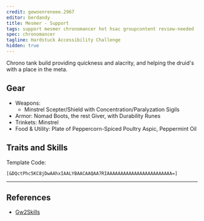```yaml
---
credit: gewoonreneee.2967
editor: berdandy
title: Mesmer - Support
tags: support mesmer chronomancer hot hsac groupcontent review-needed
spec: chronomancer
tagline: Hardstuck Accessibility Challenge
hidden: true
---
```


Chrono tank build providing quickness and alacrity, and helping the druid's with a place in the meta.

## Gear

- Weapons: 
  - Minstrel Scepter/Shield with Concentration/Paralyzation Sigils
- Armor: Nomad Boots, the rest Giver, with Durability Runes
- Trinkets: Minstrel
- Food & Utility: Plate of Peppercorn-Spiced Poultry Aspic, Peppermint Oil

## Traits and Skills

Template Code:

`[&DQctPhc5KC8jDwAAhxIAALYBAACAAQAA7RIAAAAAAAAAAAAAAAAAAAAAAAA=]`

---

<div
  data-armory-embed='skills'
  data-armory-ids='21750,29856,29578,10236,29519'
>
</div>
<div
  data-armory-embed='specializations'
  data-armory-ids='45,23,40'
  data-armory-45-traits='675,669,1687'
  data-armory-23-traits='756,740,752'
  data-armory-40-traits='1987,1978,2022'
>
</div>
<script async src='https://unpkg.com/armory-embeds@^0.x.x/armory-embeds.js'></script>



## References

- [Gw2Skills](http://gw2skills.net/editor/?PigAs6lVwcYasD2Ie8T5tXA-zRZYehQNGNYkQXOjWkAprA04BJAqAaewwG-e)
